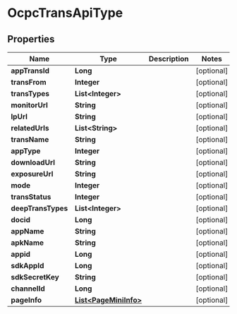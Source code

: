 

# OcpcTransApiType


## Properties

Name | Type | Description | Notes
------------ | ------------- | ------------- | -------------
**appTransId** | **Long** |  |  [optional]
**transFrom** | **Integer** |  |  [optional]
**transTypes** | **List&lt;Integer&gt;** |  |  [optional]
**monitorUrl** | **String** |  |  [optional]
**lpUrl** | **String** |  |  [optional]
**relatedUrls** | **List&lt;String&gt;** |  |  [optional]
**transName** | **String** |  |  [optional]
**appType** | **Integer** |  |  [optional]
**downloadUrl** | **String** |  |  [optional]
**exposureUrl** | **String** |  |  [optional]
**mode** | **Integer** |  |  [optional]
**transStatus** | **Integer** |  |  [optional]
**deepTransTypes** | **List&lt;Integer&gt;** |  |  [optional]
**docid** | **Long** |  |  [optional]
**appName** | **String** |  |  [optional]
**apkName** | **String** |  |  [optional]
**appid** | **Long** |  |  [optional]
**sdkAppId** | **Long** |  |  [optional]
**sdkSecretKey** | **String** |  |  [optional]
**channelId** | **Long** |  |  [optional]
**pageInfo** | [**List&lt;PageMiniInfo&gt;**](PageMiniInfo.md) |  |  [optional]



